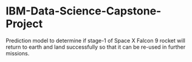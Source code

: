 # IBM-Data-Science-Capstone-Project
Prediction model to determine if stage-1 of Space X Falcon 9 rocket will return to earth and land successfully so that it can be re-used in further missions.
